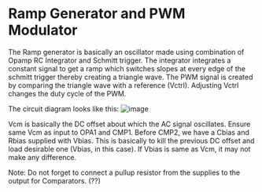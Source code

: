 # Ramp Generator and PWM Modulator

The Ramp generator is basically an oscillator made using combination of Opamp RC Integrator and Schmitt trigger. The integrator integrates a constant signal to get a ramp which switches slopes at every edge of the schmitt trigger thereby creating a triangle wave.
The PWM signal is created by comparing the triangle wave with a reference (Vctrl). Adjusting Vctrl changes the duty cycle of the PWM.

The circuit diagram looks like this:
![image](https://github.com/user-attachments/assets/1c49814b-a007-4934-bdd8-dd79149c03cd)

Vcm is basically the DC offset about which the AC signal oscillates. Ensure same Vcm as input to OPA1 and CMP1. Before CMP2, we have a Cbias and Rbias supplied with Vbias. This is basically to kill the previous DC offset and load desirable one (Vbias, in this case). If Vbias is same as Vcm, it may not make any difference.

Note: Do not forget to connect a pullup resistor from the supplies to the output for Comparators. (??)
